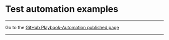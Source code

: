 # Test automation examples

<hr>

Go to the [GitHub Playbook-Automation published page](https://akingkci.github.io/Dev-Automation/)

<hr>
